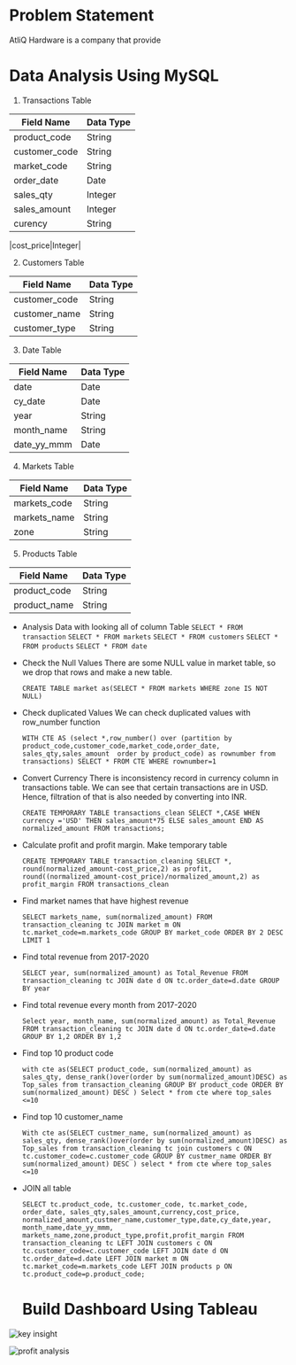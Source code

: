 # Problem Statement
  AtliQ Hardware is a company that provide

# Data Analysis Using MySQL
1. Transactions Table
   
|Field Name|Data Type|
|----------|---------|
|product_code|String|
|customer_code|String|
|market_code|String|
|order_date|Date|
|sales_qty|Integer|
|sales_amount|Integer|
|curency|String|

|cost_price|Integer|

2. Customers Table

|Field Name|Data Type|
|----------|---------|
|customer_code|String|
|customer_name|String|
|customer_type|String|

3. Date Table

|Field Name|Data Type|
|----------|---------|
|date|Date|
|cy_date|Date|
|year|String|
|month_name|String|
|date_yy_mmm|Date|

4. Markets Table

|Field Name|Data Type|
|----------|---------|
|markets_code|String|
|markets_name|String|
|zone|String|

5. Products Table

|Field Name|Data Type|
|----------|---------|
|product_code|String|
|product_name|String|

- Analysis Data with looking all of column Table
  `SELECT * FROM transaction`
  `SELECT * FROM markets`
  `SELECT * FROM customers`
  `SELECT * FROM products`
  `SELECT * FROM date`
  
 - Check the Null Values
   There are some NULL value in market table, so we drop that rows and make a new table.
  
   `CREATE TABLE market as(SELECT * FROM markets WHERE zone IS NOT NULL)`

- Check duplicated Values
  We can check duplicated values with row_number function

  `WITH CTE AS (select *,row_number() over (partition by product_code,customer_code,market_code,order_date,
			sales_qty,sales_amount  order by product_code) as rownumber
			from transactions)
   SELECT * FROM CTE WHERE rownumber=1`
  
- Convert Currency
    There is inconsistency record in currency column in transactions table. We can see that certain transactions are in USD. Hence, filtration of that is also needed by converting into INR.

   `CREATE TEMPORARY TABLE transactions_clean SELECT *,CASE WHEN currency ='USD' THEN sales_amount*75
			ELSE sales_amount
            END AS normalized_amount FROM transactions;`
  
- Calculate profit and profit margin. Make temporary table
  
  `CREATE TEMPORARY TABLE transaction_cleaning SELECT *, round(normalized_amount-cost_price,2) as profit, round((normalized_amount-cost_price)/normalized_amount,2) as profit_margin
   FROM transactions_clean`
  
- Find market names that have highest revenue
  
  `SELECT markets_name, sum(normalized_amount) FROM transaction_cleaning tc JOIN market m ON tc.market_code=m.markets_code GROUP BY market_code ORDER BY 2 DESC LIMIT 1`
  
- Find total revenue from 2017-2020
  
  `SELECT year, sum(normalized_amount) as Total_Revenue FROM transaction_cleaning tc JOIN date d ON tc.order_date=d.date GROUP BY year`
  
- Find total revenue every month from 2017-2020
  
  `Select year, month_name, sum(normalized_amount) as Total_Revenue FROM transaction_cleaning tc JOIN date d ON tc.order_date=d.date GROUP BY 1,2 ORDER BY 1,2`
  
-  Find top 10 product code
  
   `with cte as(SELECT product_code, sum(normalized_amount) as 
   sales_qty, dense_rank()over(order by sum(normalized_amount)DESC) as Top_sales from transaction_cleaning GROUP BY product_code ORDER BY sum(normalized_amount) DESC )
   Select * from cte where top_sales <=10`

- Find top 10 customer_name
  
  `With cte as(SELECT custmer_name, sum(normalized_amount) as sales_qty, dense_rank()over(order by sum(normalized_amount)DESC) as Top_sales from transaction_cleaning tc join customers c ON 
  tc.customer_code=c.customer_code GROUP BY custmer_name ORDER BY sum(normalized_amount) DESC ) select * from cte where top_sales <=10`

- JOIN all table
  
  `SELECT tc.product_code, tc.customer_code, tc.market_code, order_date, sales_qty,sales_amount,currency,cost_price,
		normalized_amount,custmer_name,customer_type,date,cy_date,year, month_name,date_yy_mmm,
		markets_name,zone,product_type,profit,profit_margin
		FROM transaction_cleaning tc LEFT JOIN customers c ON tc.customer_code=c.customer_code
								   LEFT JOIN date d ON tc.order_date=d.date
								   LEFT JOIN market m ON tc.market_code=m.markets_code
								   LEFT JOIN products p ON tc.product_code=p.product_code;`

  # Build Dashboard Using Tableau
![key insight](https://github.com/sintiakn/atliqhardware/assets/115802103/cc6baefc-ae14-418c-bf81-8dd303aa9ae4)


![profit analysis](https://github.com/sintiakn/atliqhardware/assets/115802103/77b0ca00-97d1-488d-8ff8-09daaee1c861)

